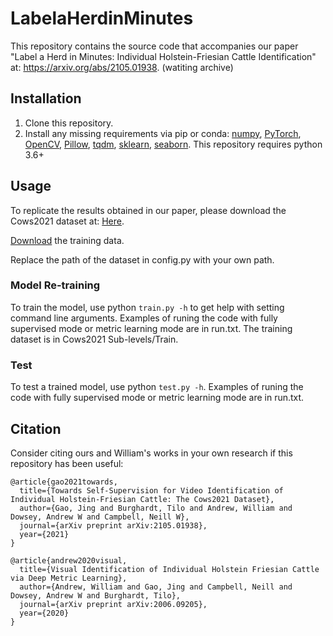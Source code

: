 # LabelaHerdinMinutes

This repository contains the source code that accompanies our paper "Label a Herd in Minutes: Individual Holstein-Friesian Cattle Identification" at: https://arxiv.org/abs/2105.01938. (watiting archive)

## Installation
1) Clone this repository.
2) Install any missing requirements via pip or conda: [numpy](https://pypi.org/project/numpy/), [PyTorch](https://pytorch.org/), [OpenCV](https://pypi.org/project/opencv-python/), [Pillow](https://pypi.org/project/Pillow/), [tqdm](https://pypi.org/project/tqdm/), [sklearn](https://pypi.org/project/scikit-learn/), [seaborn](https://pypi.org/project/seaborn/). This repository requires python 3.6+

## Usage
To replicate the results obtained in our paper, please download the Cows2021 dataset at: [Here](https://data.bris.ac.uk/data/dataset/4vnrca7qw1642qlwxjadp87h7).

[Download](https://data.bris.ac.uk/data/dataset/44ec2bfeda051bf39f8357d237db03af) the training data.


Replace the path of the dataset in config.py with your own path.

### Model Re-training
To train the model, use python `train.py -h` to get help with setting command line arguments. Examples of runing the code with fully supervised mode or metric learning mode are in run.txt. The training dataset is in Cows2021 Sub-levels/Train.

### Test
To test a trained model, use python `test.py -h`. Examples of runing the code with fully supervised mode or metric learning mode are in run.txt.


## Citation
Consider citing ours and William's works in your own research if this repository has been useful:

```
@article{gao2021towards,
  title={Towards Self-Supervision for Video Identification of Individual Holstein-Friesian Cattle: The Cows2021 Dataset},
  author={Gao, Jing and Burghardt, Tilo and Andrew, William and Dowsey, Andrew W and Campbell, Neill W},
  journal={arXiv preprint arXiv:2105.01938},
  year={2021}
}

@article{andrew2020visual,
  title={Visual Identification of Individual Holstein Friesian Cattle via Deep Metric Learning},
  author={Andrew, William and Gao, Jing and Campbell, Neill and Dowsey, Andrew W and Burghardt, Tilo},
  journal={arXiv preprint arXiv:2006.09205},
  year={2020}
}
```
